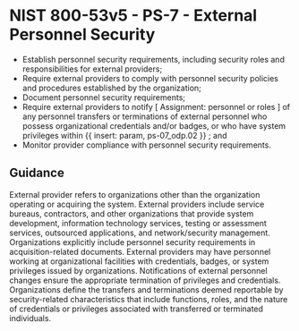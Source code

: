 # NIST 800-53v5 - PS-7 - External Personnel Security
- Establish personnel security requirements, including security roles and responsibilities for external providers;
- Require external providers to comply with personnel security policies and procedures established by the organization;
- Document personnel security requirements;
- Require external providers to notify \[ Assignment: personnel or roles \] of any personnel transfers or terminations of external personnel who possess organizational credentials and/or badges, or who have system privileges within {{ insert: param, ps-07_odp.02 }} ; and
- Monitor provider compliance with personnel security requirements.
## Guidance
External provider refers to organizations other than the organization operating or acquiring the system. External providers include service bureaus, contractors, and other organizations that provide system development, information technology services, testing or assessment services, outsourced applications, and network/security management. Organizations explicitly include personnel security requirements in acquisition-related documents. External providers may have personnel working at organizational facilities with credentials, badges, or system privileges issued by organizations. Notifications of external personnel changes ensure the appropriate termination of privileges and credentials. Organizations define the transfers and terminations deemed reportable by security-related characteristics that include functions, roles, and the nature of credentials or privileges associated with transferred or terminated individuals.